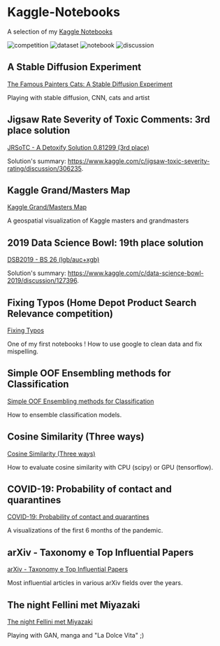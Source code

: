 # Kaggle-Notebooks
A selection of my [Kaggle Notebooks](https://www.kaggle.com/steubk)

![competition](https://road-to-kaggle-grandmaster.vercel.app/api/badges/steubk/competition)
![dataset](https://road-to-kaggle-grandmaster.vercel.app/api/badges/steubk/dataset)
![notebook](https://road-to-kaggle-grandmaster.vercel.app/api/badges/steubk/notebook)
![discussion](https://road-to-kaggle-grandmaster.vercel.app/api/badges/steubk/discussion)


## A Stable Diffusion Experiment
[The Famous Painters Cats: A Stable Diffusion Experiment](https://www.kaggle.com/code/steubk/a-stable-diffusion-experiment/) 

Playing with stable diffusion, CNN, cats and artist

## Jigsaw Rate Severity of Toxic Comments: 3rd place solution  
[JRSoTC - A Detoxify Solution 0.81299 (3rd place)](https://www.kaggle.com/code/steubk/jrsotc-a-detoxify-solution-0-81299-3rd-place) 

Solution's summary: https://www.kaggle.com/c/jigsaw-toxic-severity-rating/discussion/306235.


## Kaggle Grand/Masters Map
[Kaggle Grand/Masters Map](https://www.kaggle.com/steubk/kaggle-grand-masters-map) 

A geospatial visualization of Kaggle masters and grandmasters

## 2019 Data Science Bowl: 19th place solution 
[DSB2019 - BS 26 (lgb/auc+xgb)](https://www.kaggle.com/steubk/dsb2019-bs-26-lgb-auc-xgb)

Solution's summary: https://www.kaggle.com/c/data-science-bowl-2019/discussion/127396.

## Fixing Typos (Home Depot Product Search Relevance competition)
[Fixing Typos](https://www.kaggle.com/steubk/fixing-typos)

One of my first notebooks ! How to use google to clean data and fix mispelling. 

## Simple OOF Ensembling methods for Classification
[Simple OOF Ensembling methods for Classification](https://www.kaggle.com/steubk/simple-oof-ensembling-methods-for-classification)

How to ensemble classification models.

## Cosine Similarity (Three ways)
[Cosine Similarity (Three ways)](https://www.kaggle.com/steubk/cosine-similarity-three-ways)

How to evaluate cosine similarity with CPU (scipy) or GPU (tensorflow). 

## COVID-19: Probability of contact and quarantines
[COVID-19: Probability of contact and quarantines](https://www.kaggle.com/steubk/covid-19-probability-of-contact-and-quarantines)

A visualizations of the first 6 months of the pandemic.

## arXiv - Taxonomy e Top Influential Papers
[arXiv - Taxonomy e Top Influential Papers](https://www.kaggle.com/steubk/arxiv-taxonomy-e-top-influential-papers)

Most influential articles in various arXiv fields over the years.

## The night Fellini met Miyazaki 
[The night Fellini met Miyazaki](https://www.kaggle.com/steubk/the-night-fellini-met-miyazaki)

Playing with GAN, manga and "La Dolce Vita" ;)
